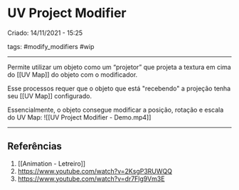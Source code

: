 # UV Project Modifier
Criado: 14/11/2021 - 15:25

tags: #modify_modifiers #wip 

---

Permite utilizar um objeto como um “projetor” que projeta a textura em cima do [[UV Map]] do objeto com o modificador.

Esse processos requer que o objeto que está "recebendo" a projeção tenha seu [[UV Map]] configurado.

Essencialmente, o objeto consegue modificar a posição, rotação e escala do UV Map:
![[UV Project Modifier - Demo.mp4]]

---
## Referências
1. [[Animation - Letreiro]]
2. https://www.youtube.com/watch?v=2KsgP3RUWQQ
3. https://www.youtube.com/watch?v=dr7Flg9Vm3E